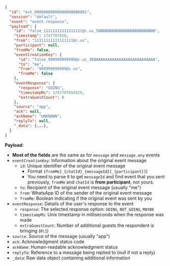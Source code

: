 ```json { title="event.response" }
{
  "id": "evt_00000000000000000000001",
  "session": "default",
  "event": "event.response",
  "payload": {
    "id": "false_11111111111111111@c.us_58BBBBBBBBBBBBBBBBBBBBBBBB",
    "timestamp": 1747707858,
    "from": "11111111111111111@c.us",
    "participant": null,
    "fromMe": false,
    "eventCreationKey": {
      "id": "false_999999999999@c.us_3EBAAAAAAAAAAAAAAAAAAAAAAAAAA",
      "to": "me",
      "from": "999999999999@c.us",
      "fromMe": false
    },
    "eventResponse": {
      "response": "GOING",
      "timestampMs": 1747707858429,
      "extraGuestCount": 0
    },
    "source": "app",
    "ack": null,
    "ackName": "UNKNOWN",
    "replyTo": null,
    "_data": {...},
  }
}
```

**Payload**:
- **Most of the fields** are the same as for `message` and `message.any` events
- `eventCreationKey`: Information about the original event message
  - `id`: Unique identifier of the original event message 
    - Format `{fromMe}_{chatId}_{messageId}[_{participant}]`)
    - You need to parse it to get `messageId` and find event that you sent previously, `fromMe` and `chatId` is **from participant**, not yours.
  - `to`: Recipient of the original event message (usually "me")
  - `from`: WhatsApp ID of the sender of the original event message
  - `fromMe`: Boolean indicating if the original event was sent by you
- `eventResponse`: Details of the user's response to the event
  - `response`: The selected response option: `GOING`, `NOT_GOING`, `MAYBE`
  - `timestampMs`: Unix timestamp in milliseconds when the response was made
  - `extraGuestCount`: Number of additional guests the respondent is bringing (`0\1`)
- `source`: Source of the message (usually "app")
- `ack`: Acknowledgment status code
- `ackName`: Human-readable acknowledgment status
- `replyTo`: Reference to a message being replied to (null if not a reply)
- `_data`: Raw data object containing additional information
